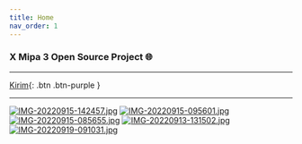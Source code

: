 ```yaml
---
title: Home
nav_order: 1
---
```


### X Mipa 3 Open Source Project 🌐

___
[Kirim](https://t.me/fromzero3){: .btn .btn-purple }
___

[![IMG-20220915-142457.jpg](https://i.postimg.cc/kXc3Yt8s/IMG-20220915-142457.jpg)](https://postimg.cc/3ddcdNt0)
[![IMG-20220915-095601.jpg](https://i.postimg.cc/90P5hDkW/IMG-20220915-095601.jpg)](https://postimg.cc/5Qtk521G)
[![IMG-20220915-085655.jpg](https://i.postimg.cc/YCztjdwV/IMG-20220915-085655.jpg)](https://postimg.cc/qNqP5XqX)
[![IMG-20220913-131502.jpg](https://i.postimg.cc/13Q99Lbw/IMG-20220913-131502.jpg)](https://postimg.cc/N5dhDPsj)
[![IMG-20220919-091031.jpg](https://i.postimg.cc/tgdpZ2Qw/IMG-20220919-091031.jpg)](https://postimg.cc/QBMRvgMJ)
